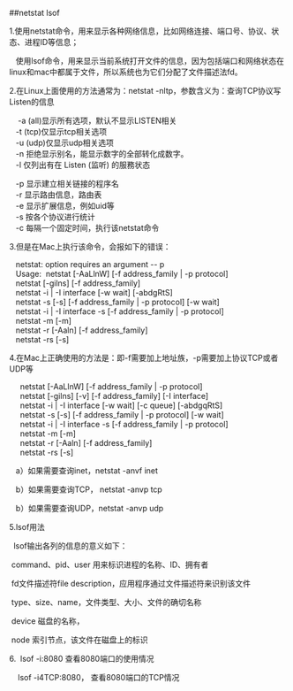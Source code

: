 ##netstat lsof

1.使用netstat命令，用来显示各种网络信息，比如网络连接、端口号、协议、状态、进程ID等信息；  

   使用lsof命令，用来显示当前系统打开文件的信息，因为包括端口和网络状态在linux和mac中都属于文件，所以系统也为它们分配了文件描述法fd。  

2.在Linux上面使用的方法通常为：netstat -nltp，参数含义为：查询TCP协议写Listen的信息  

    -a (all)显示所有选项，默认不显示LISTEN相关  
   -t (tcp)仅显示tcp相关选项  
   -u (udp)仅显示udp相关选项  
   -n 拒绝显示别名，能显示数字的全部转化成数字。  
   -l 仅列出有在 Listen (监听) 的服務状态  

   -p 显示建立相关链接的程序名  
   -r 显示路由信息，路由表  
   -e 显示扩展信息，例如uid等  
   -s 按各个协议进行统计  
   -c 每隔一个固定时间，执行该netstat命令  

3.但是在Mac上执行该命令，会报如下的错误：  

   netstat: option requires an argument -- p  
   Usage:  netstat [-AaLlnW] [-f address_family | -p protocol]   
   netstat [-gilns] [-f address_family]  
   netstat -i | -I interface [-w wait] [-abdgRtS]  
   netstat -s [-s] [-f address_family | -p protocol] [-w wait]  
   netstat -i | -I interface -s [-f address_family | -p protocol]    
   netstat -m [-m]  
   netstat -r [-Aaln] [-f address_family]    
   netstat -rs [-s]  

4.在Mac上正确使用的方法是：即-f需要加上地址族，-p需要加上协议TCP或者UDP等    

     netstat [-AaLlnW] [-f address_family | -p protocol]  
     netstat [-gilns] [-v] [-f address_family] [-I interface]  
     netstat -i | -I interface [-w wait] [-c queue] [-abdgqRtS]   
     netstat -s [-s] [-f address_family | -p protocol] [-w wait]   
     netstat -i | -I interface -s [-f address_family | -p protocol]    
     netstat -m [-m]  
     netstat -r [-Aaln] [-f address_family]    
     netstat -rs [-s]  

   a）如果需要查询inet，netstat -anvf inet  

   b）如果需要查询TCP， netstat -anvp tcp  

   b）如果需要查询UDP，netstat -anvp udp  

5.lsof用法  

  lsof输出各列的信息的意义如下：  

 command、pid、user 用来标识进程的名称、ID、拥有者  

 fd文件描述符file description，应用程序通过文件描述符来识别该文件    

 type、size、name，文件类型、大小、文件的确切名称  

 device 磁盘的名称， 

 node 索引节点，该文件在磁盘上的标识  

6.  lsof -i:8080 查看8080端口的使用情况  

    lsof -i4TCP:8080， 查看8080端口的TCP情况  